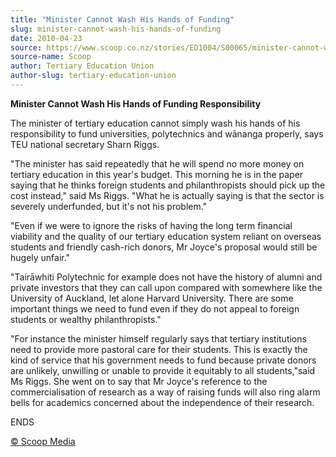 ```yaml
---
title: "Minister Cannot Wash His Hands of Funding"
slug: minister-cannot-wash-his-hands-of-funding
date: 2010-04-23
source: https://www.scoop.co.nz/stories/ED1004/S00065/minister-cannot-wash-his-hands-of-funding.htm
source-name: Scoop
author: Tertiary Education Union
author-slug: tertiary-education-union
---
```


<p><b>Minister Cannot Wash His Hands of Funding
Responsibility</b></p>

<p>The minister of tertiary education
cannot simply wash his hands of his responsibility to fund
universities, polytechnics and wānanga properly, says TEU
national secretary Sharn Riggs.</p>

<p>"The minister has said
repeatedly that he will spend no more money on tertiary
education in this year's budget.  This morning he is in the
paper saying that he thinks foreign students and
philanthropists should pick up the cost instead," said Ms
Riggs. "What he is actually saying is that the sector is
severely underfunded, but it's not his problem."</p>

<p>"Even if
we were to ignore the risks of having the long term
financial viability and the quality of our tertiary
education system reliant on overseas students and friendly
cash-rich donors, Mr Joyce's proposal would still be hugely
unfair."</p>

<p>"Tairāwhiti Polytechnic for example does not
have the history of alumni and private investors that they
can call upon compared with somewhere like the University of
Auckland, let alone Harvard University.  There are some
important things we need to fund even if they do not appeal
to foreign students or wealthy philanthropists."</p>

<p>"For
instance the minister himself regularly says that tertiary
institutions need to provide more pastoral care for their
students.  This is exactly the kind of service that his
government needs to fund because private donors are
unlikely, unwilling or unable to provide it equitably to all
students,"said Ms Riggs. She went on to say that Mr Joyce's
reference to the commercialisation of research as a way of
raising funds will also ring alarm bells for academics
concerned about the independence of their
research.</p>

<p>ENDS<br>
</p>

<p>
<a href="http://www.scoop.co.nz/about/terms.html" target="_blank"><span>© Scoop Media</span></a>
         </p>